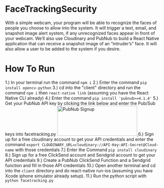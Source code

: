 # FaceTrackingSecurity

With a simple webcam, your program will be able to recognize the faces of people you choose to allow into the system. It will trigger a text, email, and snapshot image alert system, if any unrecognized faces appear in front of your webcam. We’ll also use Cloudinary and PubNub to build a React Native application that can receive a snapshot image of an “intruder’s” face. It will also allow a user to be added to the system if you desire.

# How To Run

1.) In your terminal run the command `npm i` 
2.) Enter the command `pip install opencv-python`
3.) cd into the "client" directory and run the command `npm i` then  `react-native link` (assuming you have the React Native CLI already)
4.) Enter the command `pip install 'pubnub>=4.1.4'`
5.) Get your PubNub API key by clicking the link below and enter the Pub/Sub keys into facetracking.py
 <a href="https://dashboard.pubnub.com/signup?devrel_gh=Cakhavan/PubNubStateMachine">
    <img alt="PubNub Signup" src="https://i.imgur.com/og5DDjf.png" width=260 height=97/>
</a>
6.) Sign up for a free cloudinary account to get your API credentials and enter the command `export CLOUDINARY_URL=cloudinary://API-Key:API-Secret@Cloud-name` with those credentials
7.) Enter the Command `pip install cloudinary`
8.) Sign up for a free ClickSend account and Sendgrid account to get your API credentials
9.) Create a PubNub ClickSend Function and a Sendgrid function and fill in those API credentials
10.) Open another terminal and cd into the `client` directory and do react-native run-ios (assuming you have Xcode iphone simulator already setup).
11.) Run the python script with `python facetracking.py`
